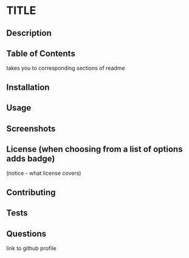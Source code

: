 # TITLE

## Description

## Table of Contents
takes you to corresponding sections of readme

## Installation

## Usage

## Screenshots

## License (when choosing from a list of options adds badge)
(notice - what license covers)

## Contributing

## Tests

## Questions
link to github profile